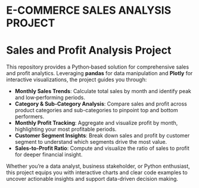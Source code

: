 # E-COMMERCE SALES ANALYSIS PROJECT

# Sales and Profit Analysis Project

This repository provides a Python‐based solution for comprehensive sales and profit analytics. Leveraging **pandas** for data manipulation and **Plotly** for interactive visualizations, the project guides you through:

- **Monthly Sales Trends**: Calculate total sales by month and identify peak and low‐performing periods.  
- **Category & Sub-Category Analysis**: Compare sales and profit across product categories and sub-categories to pinpoint top and bottom performers.  
- **Monthly Profit Tracking**: Aggregate and visualize profit by month, highlighting your most profitable periods.  
- **Customer Segment Insights**: Break down sales and profit by customer segment to understand which segments drive the most value.  
- **Sales-to-Profit Ratio**: Compute and visualize the ratio of sales to profit for deeper financial insight.

Whether you’re a data analyst, business stakeholder, or Python enthusiast, this project equips you with interactive charts and clear code examples to uncover actionable insights and support data-driven decision making.

